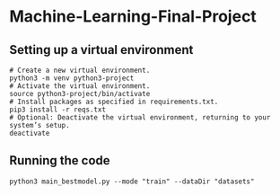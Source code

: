 # Machine-Learning-Final-Project

## Setting up a virtual environment
```
# Create a new virtual environment.
python3 -m venv python3-project
# Activate the virtual environment.
source python3-project/bin/activate
# Install packages as specified in requirements.txt.
pip3 install -r reqs.txt
# Optional: Deactivate the virtual environment, returning to your system’s setup.
deactivate
```
## Running the code
```
python3 main_bestmodel.py --mode "train" --dataDir "datasets"
```
